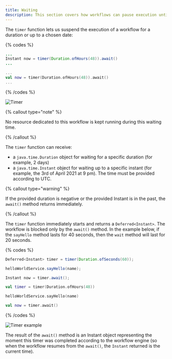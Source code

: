 ```yaml
---
title: Waiting
description: This section covers how workflows can pause execution until certain conditions are met, such as waiting for specific signals or events, enabling dynamic interaction with running workflows.
---
```

The `timer` function lets us suspend the execution of a workflow for a duration or up to a chosen date:

{% codes %}

```java
...
Instant now = timer(Duration.ofHours(48)).await()
...
```

```kotlin
...
val now = timer(Duration.ofHours(48)).await()
...
```

{% /codes %}

![Timer](/img/timer-function@2x.png)

{% callout type="note"  %}

No resource dedicated to this workflow is kept running during this waiting time.

{% /callout  %}

The `timer` function can receive:

- a `java.time.Duration` object for waiting for a specific duration (for example, 2 days)
- a `java.time.Instant` object for waiting up to a specific instant (for example, the 3rd of April 2021 at 9 pm). The time must be provided according to UTC.

{% callout type="warning"  %}

If the provided duration is negative or the provided Instant is in the past, the `await()` method returns immediately.

{% /callout  %}

The `timer` function immediately starts and returns a `Deferred<Instant>`. The workflow is blocked only by the `await()` method. In the example below, if the `sayHello` method lasts for 40 seconds, then the `wait` method will last for 20 seconds.

{% codes %}

```java
Deferred<Instant> timer = timer(Duration.ofSeconds(60));

helloWorldService.sayHello(name);

Instant now = timer.await();
```

```kotlin
val timer = timer(Duration.ofHours(48))

helloWorldService.sayHello(name)

val now = timer.await()
```

{% /codes %}

![Timer example](/img/timer-example@2x.png)

The result of the `await()` method is an Instant object representing the moment this timer was completed according to the workflow engine (so when the workflow resumes from the `await()`, the `Instant` returned is the current time).
